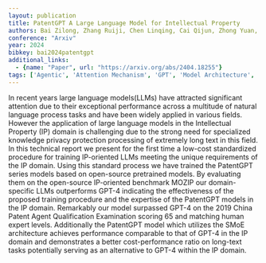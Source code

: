 ```yaml
---
layout: publication
title: PatentGPT A Large Language Model for Intellectual Property
authors: Bai Zilong, Zhang Ruiji, Chen Linqing, Cai Qijun, Zhong Yuan, Wang Cong, Fang Yan, Fang Jie, Sun Jing, Wang Weikuan, Zhou Lizhi, Hua Haoran, Qiu Tian, Wang Chaochao, Sun Cheng, Lu Jianping, Wang Yixin, Xia Yubin, Hu Meng, Liu Haowen, Xu Peng, Xu Licong, Bian Fu, Gu Xiaolong, Zhang Lisha, Wang Weilei, Tu Changyang
conference: "Arxiv"
year: 2024
bibkey: bai2024patentgpt
additional_links:
  - {name: "Paper", url: "https://arxiv.org/abs/2404.18255"}
tags: ['Agentic', 'Attention Mechanism', 'GPT', 'Model Architecture', 'Pretraining Methods', 'Training Techniques']
---
```

In recent years large language models(LLMs) have attracted significant attention due to their exceptional performance across a multitude of natural language process tasks and have been widely applied in various fields. However the application of large language models in the Intellectual Property (IP) domain is challenging due to the strong need for specialized knowledge privacy protection processing of extremely long text in this field. In this technical report we present for the first time a low-cost standardized procedure for training IP-oriented LLMs meeting the unique requirements of the IP domain. Using this standard process we have trained the PatentGPT series models based on open-source pretrained models. By evaluating them on the open-source IP-oriented benchmark MOZIP our domain-specific LLMs outperforms GPT-4 indicating the effectiveness of the proposed training procedure and the expertise of the PatentGPT models in the IP domain. Remarkably our model surpassed GPT-4 on the 2019 China Patent Agent Qualification Examination scoring 65 and matching human expert levels. Additionally the PatentGPT model which utilizes the SMoE architecture achieves performance comparable to that of GPT-4 in the IP domain and demonstrates a better cost-performance ratio on long-text tasks potentially serving as an alternative to GPT-4 within the IP domain.
